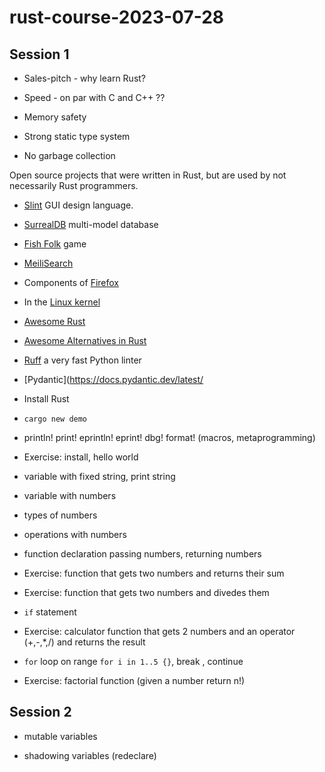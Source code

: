 # rust-course-2023-07-28

## Session 1

* Sales-pitch - why learn Rust?

* Speed - on par with C and C++ ??
* Memory safety

* Strong static type system
* No garbage collection


Open source projects that were written in Rust, but are used by not necessarily Rust programmers.

* [Slint](https://slint.dev/) GUI design language.
* [SurrealDB](https://surrealdb.com/) multi-model database
* [Fish Folk](https://fishfolk.org/) game

* [MeiliSearch](https://www.meilisearch.com/)
* Components of [Firefox](https://www.mozilla.org/en-US/firefox/)
* In the [Linux kernel](https://docs.kernel.org/rust/index.html)

* [Awesome Rust](https://github.com/rust-unofficial/awesome-rust)
* [Awesome Alternatives in Rust](https://github.com/TaKO8Ki/awesome-alternatives-in-rust)


* [Ruff](https://beta.ruff.rs/docs/) a very fast Python linter
* [Pydantic](https://docs.pydantic.dev/latest/

* Install Rust

* `cargo new demo`

* println! print!   eprintln!   eprint!  dbg!  format!  (macros, metaprogramming)

* Exercise: install, hello world

* variable with fixed string, print string

* variable with numbers
* types of numbers
* operations with numbers

* function declaration passing numbers, returning numbers

* Exercise: function that gets two numbers and returns their sum
* Exercise: function that gets two numbers and divedes them

* `if` statement

* Exercise: calculator function that gets 2 numbers and an operator (+,-,*,/) and returns the result

* `for` loop on range `for i in 1..5 {}`, break , continue

* Exercise: factorial function (given a number return n!)



## Session 2

* mutable variables

* shadowing variables (redeclare)


